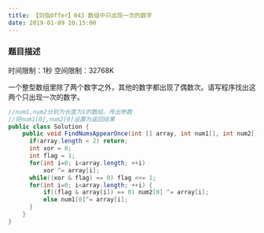 ```yaml
---
title: 【剑指Offer】043 数组中只出现一次的数字
date: 2019-01-09 10:15:00
---
```


### 题目描述

时间限制：1秒 空间限制：32768K

一个整型数组里除了两个数字之外，其他的数字都出现了偶数次。请写程序找出这两个只出现一次的数字。


```java
//num1,num2分别为长度为1的数组。传出参数
//将num1[0],num2[0]设置为返回结果
public class Solution {
    public void FindNumsAppearOnce(int [] array, int num1[], int num2[]) {
      if(array.length < 2) return;
      int xor = 0;
      int flag = 1;
      for(int i=0; i<array.length; ++i)
          xor ^= array[i];
      while((xor & flag) == 0) flag <<= 1;
      for(int i=0; i<array.length; ++i) {
          if((flag & array[i]) == 0) num2[0] ^= array[i];
          else num1[0]^= array[i];
      }
    }
}
```
